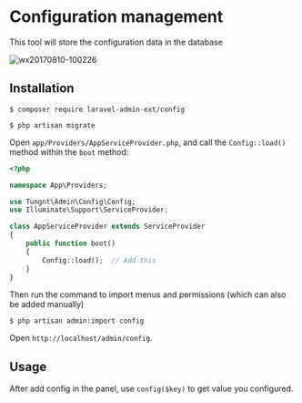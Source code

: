 # Configuration management

This tool will store the configuration data in the database

![wx20170810-100226](https://user-images.githubusercontent.com/1479100/29151322-0879681a-7db3-11e7-8005-03310686c884.png)

## Installation

```
$ composer require laravel-admin-ext/config

$ php artisan migrate
```

Open `app/Providers/AppServiceProvider.php`, and call the `Config::load()` method within the `boot` method:

```php
<?php

namespace App\Providers;

use Tungnt\Admin\Config\Config;
use Illuminate\Support\ServiceProvider;

class AppServiceProvider extends ServiceProvider
{
    public function boot()
    {
        Config::load();  // Add this
    }
}
```

Then run the command to import menus and permissions (which can also be added manually)

```
$ php artisan admin:import config
```

Open `http://localhost/admin/config`.

## Usage

After add config in the panel, use `config($key)` to get value you configured.
